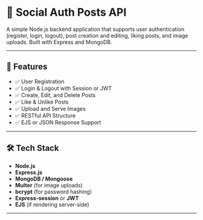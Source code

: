 # 🧠 Social Auth Posts API

A simple Node.js backend application that supports user authentication (register, login, logout), post creation and editing, liking posts, and image uploads. Built with Express and MongoDB.

---

## 🚀 Features

- ✅ User Registration
- ✅ Login & Logout with Session or JWT
- ✅ Create, Edit, and Delete Posts
- ✅ Like & Unlike Posts
- ✅ Upload and Serve Images
- ✅ RESTful API Structure
- ✅ EJS or JSON Response Support

---

## 🛠️ Tech Stack

- **Node.js**
- **Express.js**
- **MongoDB / Mongoose**
- **Multer** (for image uploads)
- **bcrypt** (for password hashing)
- **Express-session** or **JWT**
- **EJS** (if rendering server-side)

---


